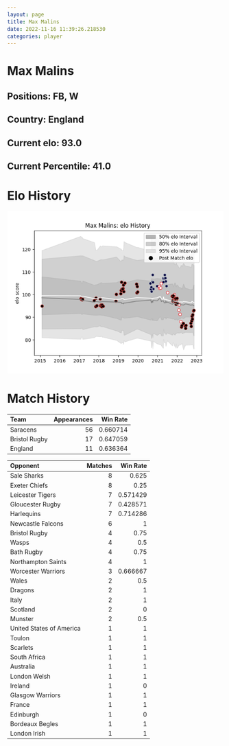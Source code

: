 ```yaml
---  
layout: page  
title: Max Malins  
date: 2022-11-16 11:39:26.218530  
categories: player  
---
```

# Max Malins

## Positions: FB, W

## Country: England

## Current elo: 93.0

## Current Percentile: 41.0

# Elo History


![elo history](history_MaxMalins.png)
# Match History


| Team          |   Appearances |   Win Rate |
|:--------------|--------------:|-----------:|
| Saracens      |            56 |   0.660714 |
| Bristol Rugby |            17 |   0.647059 |
| England       |            11 |   0.636364 |

| Opponent                 |   Matches |   Win Rate |
|:-------------------------|----------:|-----------:|
| Sale Sharks              |         8 |   0.625    |
| Exeter Chiefs            |         8 |   0.25     |
| Leicester Tigers         |         7 |   0.571429 |
| Gloucester Rugby         |         7 |   0.428571 |
| Harlequins               |         7 |   0.714286 |
| Newcastle Falcons        |         6 |   1        |
| Bristol Rugby            |         4 |   0.75     |
| Wasps                    |         4 |   0.5      |
| Bath Rugby               |         4 |   0.75     |
| Northampton Saints       |         4 |   1        |
| Worcester Warriors       |         3 |   0.666667 |
| Wales                    |         2 |   0.5      |
| Dragons                  |         2 |   1        |
| Italy                    |         2 |   1        |
| Scotland                 |         2 |   0        |
| Munster                  |         2 |   0.5      |
| United States of America |         1 |   1        |
| Toulon                   |         1 |   1        |
| Scarlets                 |         1 |   1        |
| South Africa             |         1 |   1        |
| Australia                |         1 |   1        |
| London Welsh             |         1 |   1        |
| Ireland                  |         1 |   0        |
| Glasgow Warriors         |         1 |   1        |
| France                   |         1 |   1        |
| Edinburgh                |         1 |   0        |
| Bordeaux Begles          |         1 |   1        |
| London Irish             |         1 |   1        |